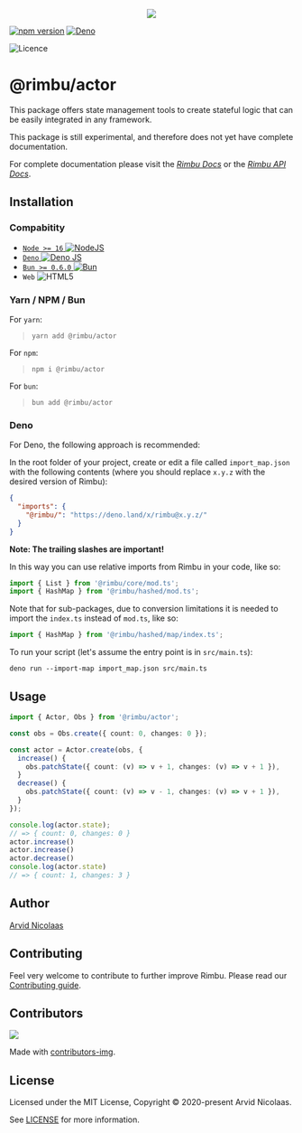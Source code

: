 <p align="center">
    <img src="https://github.com/rimbu-org/rimbu/raw/main/assets/rimbu_logo.svg" />
</p>

[![npm version](https://badge.fury.io/js/@rimbu%2Factor.svg)](https://www.npmjs.com/package/@rimbu/actor) [![Deno](https://shield.deno.dev/x/rimbu)](http://deno.land/x/rimbu)

![Licence](https://img.shields.io/github/license/rimbu-org/rimbu)

# @rimbu/actor

This package offers state management tools to create stateful logic that can be easily integrated in any framework.

This package is still experimental, and therefore does not yet have complete documentation.

For complete documentation please visit the _[Rimbu Docs](https://rimbu.org)_ or the _[Rimbu API Docs](https://rimbu.org/api)_.

## Installation

### Compabitity

- [`Node >= 16` ![NodeJS](https://img.shields.io/badge/node.js-6DA55F?logo=node.js&logoColor=white)](https://nodejs.org)
- [`Deno` ![Deno JS](https://img.shields.io/badge/deno%20js-000000?logo=deno&logoColor=white)](https://deno.com/runtime)
- [`Bun >= 0.6.0` ![Bun](https://img.shields.io/badge/Bun-%23000000.svg?logoColor=white)](https://bun.sh/)
- `Web` ![HTML5](https://img.shields.io/badge/html5-%23E34F26.svg?logoColor=white)

### Yarn / NPM / Bun

For `yarn`:

> `yarn add @rimbu/actor`

For `npm`:

> `npm i @rimbu/actor`

For `bun`:

> `bun add @rimbu/actor`

### Deno

For Deno, the following approach is recommended:

In the root folder of your project, create or edit a file called `import_map.json` with the following contents (where you should replace `x.y.z` with the desired version of Rimbu):

```json
{
  "imports": {
    "@rimbu/": "https://deno.land/x/rimbu@x.y.z/"
  }
}
```

**Note: The trailing slashes are important!**

In this way you can use relative imports from Rimbu in your code, like so:

```ts
import { List } from '@rimbu/core/mod.ts';
import { HashMap } from '@rimbu/hashed/mod.ts';
```

Note that for sub-packages, due to conversion limitations it is needed to import the `index.ts` instead of `mod.ts`, like so:

```ts
import { HashMap } from '@rimbu/hashed/map/index.ts';
```

To run your script (let's assume the entry point is in `src/main.ts`):

`deno run --import-map import_map.json src/main.ts`

## Usage

```ts
import { Actor, Obs } from '@rimbu/actor';

const obs = Obs.create({ count: 0, changes: 0 });

const actor = Actor.create(obs, {
  increase() {
    obs.patchState({ count: (v) => v + 1, changes: (v) => v + 1 }),
  }
  decrease() {
    obs.patchState({ count: (v) => v - 1, changes: (v) => v + 1 }),
  }
});

console.log(actor.state);
// => { count: 0, changes: 0 }
actor.increase()
actor.increase()
actor.decrease()
console.log(actor.state)
// => { count: 1, changes: 3 }
```

## Author

[Arvid Nicolaas](https://github.com/vitoke)

## Contributing

Feel very welcome to contribute to further improve Rimbu. Please read our [Contributing guide](https://github.com/rimbu-org/rimbu/blob/main/CONTRIBUTING.md).

## Contributors

<img src = "https://contrib.rocks/image?repo=rimbu-org/rimbu"/>

Made with [contributors-img](https://contrib.rocks).

## License

Licensed under the MIT License, Copyright © 2020-present Arvid Nicolaas.

See [LICENSE](./LICENSE) for more information.
